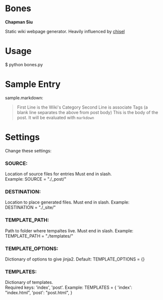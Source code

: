 # Bones

**Chapman Siu**

Static wiki webpage generator. Heavily influenced by [chisel](https://github.com/dz/chisel)

# Usage

$ python bones.py

# Sample Entry

sample.markdown:

> 	First Line is the Wiki's Category 
>       Second Line is associate Tags
> 	(a blank line separates the above from post body)
>   This is the body of the post. It will be evaluated with `markdown`

# Settings 

Change these settings:

### SOURCE:
Location of source files for entries
Must end in slash.  
Example: SOURCE = "./_post/" 

### DESTINATION:
Location to place generated files.
Must end in slash.
Example: DESTINATION = "./_site/"

### TEMPLATE_PATH:
Path to folder where tempaltes live.
Must end in slash.
Example: TEMPLATE_PATH = "./templates/" 

### TEMPLATE_OPTIONS:
Dictionary of options to give jinja2.
Default: TEMPLATE_OPTIONS = {}

### TEMPLATES:
Dictionary of templates.  
Required keys: 'index', 'post'.
Example: 
        TEMPLATES = {
            'index': "index.html",
            'post': "post.html",
        }
